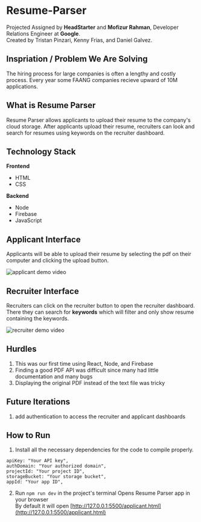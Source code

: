 ﻿# Resume-Parser

Projected Assigned by **HeadStarter** and **Mofizur Rahman**, Developer Relations Engineer at **Google**.  
Created by Tristan Pinzari, Kenny Frias, and Daniel Galvez.

## Inspriation / Problem We Are Solving

The hiring process for large companies is often a lengthy and costly process. Every year some FAANG companies recieve upward of 10M applications.

## What is Resume Parser

Resume Parser allows applicants to upload their resume to the company's cloud storage. After applicants upload their resume, recruiters can look and search for resumes using keywords on the recruiter dashboard.

## Technology Stack

**Frontend**

- HTML
- CSS

**Backend**

- Node
- Firebase
- JavaScript

## Applicant Interface

Applicants will be able to upload their resume by selecting the pdf on their computer and clicking the upload button.

![applicant demo video](https://github.com/TristanPinzari/Resume-Parser/blob/main/ezgif-5-c5ba34b03e.gif)

## Recruiter Interface

Recruiters can click on the recruiter button to open the recruiter dashboard. There they can search for **keywords** which will filter and only show resume containing the keywords.

![recruiter demo video](https://github.com/TristanPinzari/Resume-Parser/blob/main/ezgif-5-08538d3d55.gif)

## Hurdles

1. This was our first time using React, Node, and Firebase
2. Finding a good PDF API was difficult since many had little documentation and many bugs
3. Displaying the original PDF instead of the text file was tricky

## Future Iterations

1. add authentication to access the recruiter and applicant dashboards

## How to Run

1. Install all the necessary dependencies for the code to compile properly. <br>

```
apiKey: "Your API key",
authDomain: "Your authorized domain",
projectId: "Your project ID",
storageBucket: "Your storage bucket",
appId: "Your app ID",
```

2. Run `npm run dev` in the project's terminal
   Opens Resume Parser app in your browser <br>
   By default it will open [http://127.0.0.1:5500/applicant.html](http://127.0.0.1:5500/applicant.html)
